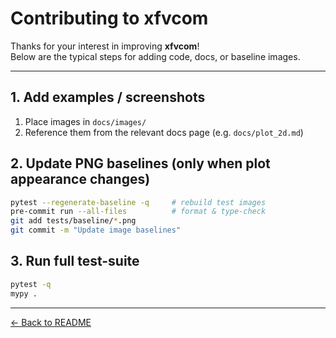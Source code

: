 # Contributing to xfvcom

Thanks for your interest in improving **xfvcom**!  
Below are the typical steps for adding code, docs, or baseline images.

---

## 1. Add examples / screenshots

1. Place images in `docs/images/`
2. Reference them from the relevant docs page (e.g. `docs/plot_2d.md`)

## 2. Update PNG baselines (only when plot appearance changes)

```bash
pytest --regenerate-baseline -q     # rebuild test images
pre-commit run --all-files          # format & type-check
git add tests/baseline/*.png
git commit -m "Update image baselines"
```

## 3. Run full test-suite

```bash
pytest -q
mypy .
```

---

[← Back to README](../README.md)

